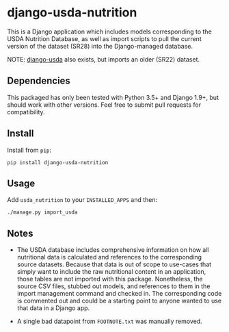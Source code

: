 # django-usda-nutrition

This is a Django application which includes models corresponding to the USDA
Nutrition Database, as well as import scripts to pull the current version of
the dataset (SR28) into the Django-managed database.

NOTE: [django-usda](https://github.com/notanumber/django-usda) also exists,
but imports an older (SR22) dataset.

## Dependencies

This packaged has only been tested with Python 3.5+ and Django 1.9+, but should
work with other versions. Feel free to submit pull requests for compatibility.

## Install

Install from `pip`:

    pip install django-usda-nutrition

## Usage

Add `usda_nutrition` to your `INSTALLED_APPS` and then:

    ./manage.py import_usda

## Notes

- The USDA database includes comprehensive information on how all nutritional
data is calculated and references to the corresponding source datasets. Because
that data is out of scope to use-cases that simply want to include the raw
nutritional content in an application, those tables are not imported with this
package. Nonetheless, the source CSV files, stubbed out models, and references
to them in the import management command and checked in. The corresponding code
is commented out and could be a starting point to anyone wanted to use that
data in a Django app.

- A single bad datapoint from `FOOTNOTE.txt` was manually removed.
